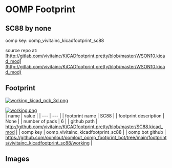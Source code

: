 # OOMP Footprint  
## SC88  by none  
  
oomp key: oomp_vivitainc_kicadfootprint_sc88  
  
source repo at: [http://gitlab.com/vivitainc/KiCADfootprint.pretty/blob/master/WSON10.kicad_mod](http://gitlab.com/vivitainc/KiCADfootprint.pretty/blob/master/WSON10.kicad_mod)  
## Footprint  
  
[![working_kicad_pcb_3d.png](working_kicad_pcb_3d_600.png)](working_kicad_pcb_3d.png)  
  
[![working.png](working_600.png)](working.png)  
| name | value | 
| --- | --- | 
| footprint name | SC88 | 
| footprint description | None | 
| number of pads | 6 | 
| github path | http://github.com/vivitainc/KiCADfootprint.pretty/blob/master/SC88.kicad_mod | 
| oomp key | oomp_vivitainc_kicadfootprint_sc88 | 
| oomp bot github | https://github.com/oomlout/oomlout_oomp_footprint_bot/tree/main/footprints/vivitainc_kicadfootprint_sc88/working | 
## Images  
